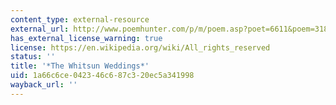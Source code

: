```yaml
---
content_type: external-resource
external_url: http://www.poemhunter.com/p/m/poem.asp?poet=6611&poem=31835
has_external_license_warning: true
license: https://en.wikipedia.org/wiki/All_rights_reserved
status: ''
title: '*The Whitsun Weddings*'
uid: 1a66c6ce-0423-46c6-87c3-20ec5a341998
wayback_url: ''
---
```

